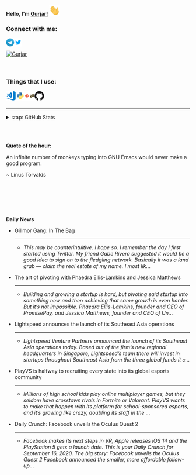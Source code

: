 #### Hello, I'm [Gurjar!](https://GurjarKing.github.io) <img src="https://raw.githubusercontent.com/ABSphreak/ABSphreak/master/gifs/Hi.gif" width="30px"></h2>


### Connect with me:

[<img align="left" alt="Gurjar | Telegram" width="22px" src="https://raw.githubusercontent.com/github/explore/80688e429a7d4ef2fca1e82350fe8e3517d3494d/topics/telegram/telegram.png" />][Telegram]
[<img align="left" alt="Gurjar | Twitter" width="22px" src="https://raw.githubusercontent.com/github/explore/80688e429a7d4ef2fca1e82350fe8e3517d3494d/topics/twitter/twitter.png" />][Twitter]
<br >
<br >
<a href="https://github.com/GurjarKing"><img src="https://komarev.com/ghpvc/?username=GurjarKing" alt="Gurjar" /></a> <br />
<br />
<br />
<!-- <br >

![](https://visitor-badge.glitch.me/badge?page_id=GurjarKing)

<br /> -->

### Things that I use:

[<img align="left" alt="Visual Studio Code" width="26px" src="https://raw.githubusercontent.com/github/explore/80688e429a7d4ef2fca1e82350fe8e3517d3494d/topics/visual-studio-code/visual-studio-code.png" />][VSCode]
[<img align="left" alt="Python" width="26px" src="https://raw.githubusercontent.com/github/explore/80688e429a7d4ef2fca1e82350fe8e3517d3494d/topics/python/python.png" />][Python]
[<img align="left" alt="Git" width="26px" src="https://raw.githubusercontent.com/github/explore/80688e429a7d4ef2fca1e82350fe8e3517d3494d/topics/git/git.png" />][Git]
[<img align="left" alt="GitHub" width="26px" src="https://raw.githubusercontent.com/github/explore/78df643247d429f6cc873026c0622819ad797942/topics/github/github.png" />][Github]

<br />
<br />

---
<details>
  <summary>:zap: GitHub Stats</summary>

<img align="left" alt="Gurjar's Github Stats" src="https://github-readme-stats.vercel.app/api?username=GurjarKing&show_icons=true&hide_border=true&count_private=true&include_all_commit=true&theme=algolia" />

</details>

<!-- ### 🔔 My latest tweet
<a href="https://twitter.com/Gurjar_King43" target="_blank">
	<img src="https://github.com/GurjarKing/GurjarKing/raw/master/tweet.png" width="70%" align="center" alt="Click to view on Twitter" title="My latest tweet, as an image"/>
</a> -->
<br>

<pre>

</pre>

**Quote of the hour:**

An infinite number of monkeys typing into GNU Emacs would never make a good program.

~ Linus Torvalds
<pre>

</pre>
<br>
<pre>


</pre>
<strong>Daily News</strong>
  
  - Gillmor Gang: In The Bag
     <hr/>
     
      - *This may be counterintuitive. I hope so. I remember the day I first started using Twitter. My friend Gabe Rivera suggested it would be a good idea to sign on to the fledgling network. Basically it was a land grab — claim the real estate of my name. I most lik…*
     
  - The art of pivoting with Phaedra Ellis-Lamkins and Jessica Matthews
      <hr/>
      
      - *Building and growing a startup is hard, but pivoting said startup into something new and then achieving that same growth is even harder. But it’s not impossible. Phaedra Ellis-Lamkins, founder and CEO of PromisePay, and Jessica Matthews, founder and CEO of Un…*
      
  - Lightspeed announces the launch of its Southeast Asia operations
      <hr/>
      
      - *Lightspeed Venture Partners announced the launch of its Southeast Asia operations today. Based out of the firm’s new regional headquarters in Singapore, Lightspeed’s team there will invest in startups throughout Southeast Asia from the three global funds it c…*
      
  - PlayVS is halfway to recruiting every state into its global esports community
      <hr/>
      
      - *Millions of high school kids play online multiplayer games, but they seldom have crosstown rivals in Fortnite or Valorant. PlayVS wants to make that happen with its platform for school-sponsored esports, and it’s growing like crazy, doubling its staff in the …*
       
  - Daily Crunch: Facebook unveils the Oculus Quest 2
      <hr/>
       
       - *Facebook makes its next steps in VR, Apple releases iOS 14 and the PlayStation 5 gets a launch date. This is your Daily Crunch for September 16, 2020. The big story: Facebook unveils the Oculus Quest 2 Facebook announced the smaller, more affordable follow-up…*
      

<br />

[VSCode]: https://code.visualstudio.com/
[Python]: https://www.python.org/
[Git]: https://git-scm.com/
[Github]: https://github.com/
[Telegram]: https://t.me/Gurjar_King/
[Twitter]: https://twitter.com/Gurjar_King43/
